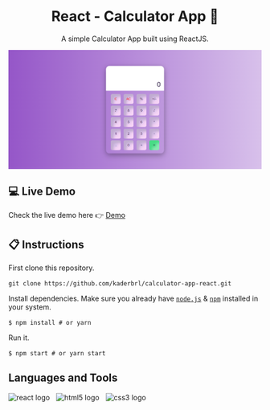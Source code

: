 # <h1 align="center">React - Calculator App 📱</h1> 

<p align="center">A simple Calculator App built using ReactJS.</p>

<img align="center" src="./public/calculator-app.png" alt="Calculator App with React" title="Calculator App" />

## 💻 Live Demo

Check the live demo here 👉 [Demo](https://calculator-app-kaderbrl.vercel.app/) 

## 📋 Instructions

First clone this repository.

```shell
git clone https://github.com/kaderbrl/calculator-app-react.git
```

Install dependencies. Make sure you already have [`node.js`](https://nodejs.org/en/) & [`npm`](https://www.npmjs.com/) installed in your system.

```shell
$ npm install # or yarn
```

Run it.

```shell
$ npm start # or yarn start
```

## Languages and Tools

<div align="left">
  <img src="https://cdn.jsdelivr.net/gh/devicons/devicon/icons/react/react-original.svg" height="30" alt="react logo"  />
  <img width="5" />
  <img src="https://cdn.jsdelivr.net/gh/devicons/devicon/icons/html5/html5-original.svg" height="30" alt="html5 logo"  />
  <img width="5" />
  <img src="https://cdn.jsdelivr.net/gh/devicons/devicon/icons/css3/css3-original.svg" height="30" alt="css3 logo"  />
</div>
